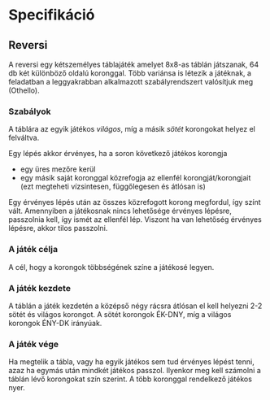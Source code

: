 # Specifikáció

## Reversi
A reversi egy kétszemélyes táblajáték amelyet 8x8-as táblán játszanak, 64 db
két különböző oldalú koronggal.
Több variánsa is létezik a játéknak, a feladatban a leggyakrabban
alkalmazott szabályrendszert valósítjuk meg (Othello).

### Szabályok
A táblára az egyik játékos *világos*, míg a másik *sötét* korongokat helyez el
felváltva. 

Egy lépés akkor érvényes, ha a soron következő játékos korongja
  - egy üres mezőre kerül
  - egy másik saját koronggal közrefogja az ellenfél korongját/korongjait
    (ezt megteheti vízsintesen, függőlegesen és átlósan is)

Egy érvényes lépés után az összes közrefogott korong megfordul, így színt vált.
Amennyiben a játékosnak nincs lehetősége érvényes lépésre, passzolnia kell,
így ismét az ellenfél lép. Viszont ha van lehetőség érvényes lépésre, akkor
tilos passzolni.

### A játék célja
A cél, hogy a korongok többségének színe a játékosé legyen.

### A játék kezdete
A táblán a játék kezdetén a középső négy rácsra átlósan el kell helyezni 2-2
sötét és világos korongot. A sötét korongok ÉK-DNY, míg a világos korongok 
ÉNY-DK irányúak.

### A játék vége
Ha megtelik a tábla, vagy ha egyik játékos sem tud érvényes lépést tenni,
azaz ha egymás után mindkét játékos passzol. Ilyenkor meg kell számolni a
táblán lévő korongokat szín szerint. A több koronggal rendelkező játékos nyer.
